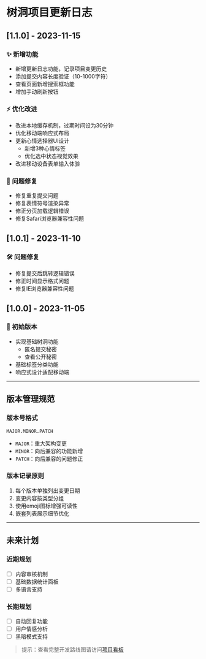 # 树洞项目更新日志

## [1.1.0] - 2023-11-15

### ✨ 新增功能
- 新增更新日志功能，记录项目变更历史
- 添加提交内容长度验证（10-1000字符）
- 查看页面新增搜索框功能
- 增加手动刷新按钮

### ⚡ 优化改进
- 改进本地缓存机制，过期时间设为30分钟
- 优化移动端响应式布局
- 更新心情选择器UI设计
  - 新增3种心情标签
  - 优化选中状态视觉效果
- 改进移动设备表单输入体验

### 🐛 问题修复
- 修复重复提交问题
- 修复表情符号渲染异常
- 修正分页加载逻辑错误
- 修复Safari浏览器兼容性问题

## [1.0.1] - 2023-11-10

### 🛠 问题修复
- 修复提交后跳转逻辑错误
- 修正时间显示格式问题
- 修复IE浏览器兼容性问题

## [1.0.0] - 2023-11-05

### 🎉 初始版本
- 实现基础树洞功能
  - 匿名提交秘密
  - 查看公开秘密
- 基础标签分类功能
- 响应式设计适配移动端

---

## 版本管理规范

### 版本号格式
`MAJOR.MINOR.PATCH`
- `MAJOR`：重大架构变更
- `MINOR`：向后兼容的功能新增
- `PATCH`：向后兼容的问题修正

### 版本记录原则
1. 每个版本单独列出变更日期
2. 变更内容按类型分组
3. 使用emoji图标增强可读性
4. 嵌套列表展示细节优化

---

## 未来计划

### 近期规划
- [ ] 内容审核机制
- [ ] 基础数据统计面板
- [ ] 多语言支持

### 长期规划
- [ ] 自动回复功能
- [ ] 用户情感分析
- [ ] 黑暗模式支持

> 提示：查看完整开发路线图请访问[项目看板](https://github.com/username/repo/projects/1)
